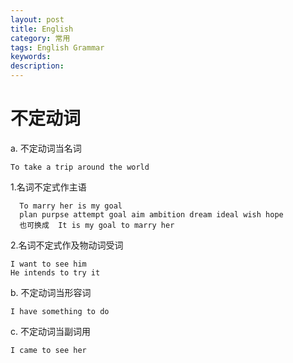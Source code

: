 ```yaml
---
layout: post
title: English
category: 常用
tags: English Grammar
keywords: 
description: 
---
```


# 不定动词

a. 不定动词当名词

```
To take a trip around the world
```
  1.名词不定式作主语
```
  To marry her is my goal
  plan purpse attempt goal aim ambition dream ideal wish hope
  也可换成  It is my goal to marry her
  ```
  
2.名词不定式作及物动词受词
```
I want to see him
He intends to try it
```
    
b. 不定动词当形容词
```
I have something to do
```
c. 不定动词当副词用
```
I came to see her
```


